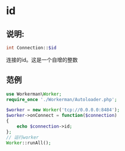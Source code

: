 # id

## 说明:
```php
int Connection::$id
```

连接的id。这是一个自增的整数


## 范例


```php
use Workerman\Worker;
require_once './Workerman/Autoloader.php';

$worker = new Worker('tcp://0.0.0.0:8484');
$worker->onConnect = function($connection)
{
    echo $connection->id;
};
// 运行worker
Worker::runAll();
```
